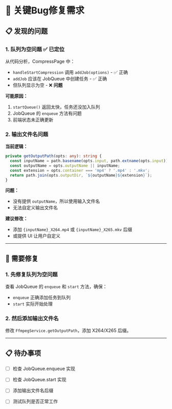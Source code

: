 # 🚨 关键Bug修复需求

## 📋 发现的问题

### 1. 队列为空问题 ✅ **已定位**
从代码分析，CompressPage 中：
- `handleStartCompression` 调用 `addJob(options)` - ✅ 正确
- `addJob` 应该在 JobQueue 中创建任务 - ✅ 正确
- 但队列显示为空 - ❌ **问题**

**可能原因：**
1. `startQueue()` 返回太快，任务还没加入队列
2. JobQueue 的 `enqueue` 方法有问题
3. 前端状态未正确更新

### 2. 输出文件名问题
**当前逻辑：**
```typescript
private getOutputPath(opts: any): string {
  const inputName = path.basename(opts.input, path.extname(opts.input));
  const outputName = opts.outputName || inputName;
  const extension = opts.container === 'mp4' ? '.mp4' : '.mkv';
  return path.join(opts.outputDir, `${outputName}${extension}`);
}
```

**问题：**
- 没有提供 `outputName`，所以使用输入文件名
- 无法自定义输出文件名

**建议修改：**
- 添加 `{inputName}_X264.mp4` 或 `{inputName}_X265.mkv` 后缀
- 或提供 UI 让用户自定义

---

## 🔧 需要修复

### 1. 先修复队列为空问题

查看 JobQueue 的 `enqueue` 和 `start` 方法，确保：
- `enqueue` 正确添加任务到队列
- `start` 实际开始处理

### 2. 然后添加输出文件名

修改 `FfmpegService.getOutputPath`，添加 X264/X265 后缀。

---

## 📋 待办事项

- [ ] 检查 JobQueue.enqueue 实现
- [ ] 检查 JobQueue.start 实现  
- [ ] 添加输出文件名后缀
- [ ] 测试队列是否正常工作

